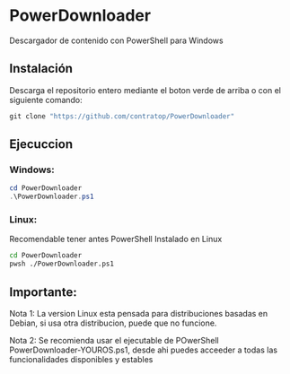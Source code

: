 # PowerDownloader
Descargador de contenido con PowerShell para Windows

## Instalación
Descarga el repositorio entero mediante el boton verde de arriba o con el siguiente comando:
```powershell
git clone "https://github.com/contratop/PowerDownloader"
```
## Ejecuccion
### Windows:
```powershell
cd PowerDownloader
.\PowerDownloader.ps1
```
### Linux:
Recomendable tener antes PowerShell Instalado en Linux
```bash
cd PowerDownloader
pwsh ./PowerDownloader.ps1
```
## Importante:
Nota 1: La version Linux esta pensada para distribuciones basadas en Debian, si usa otra distribucion, puede que no funcione.

Nota 2: Se recomienda usar el ejecutable de POwerShell PowerDownloader-YOUROS.ps1, desde ahi puedes acceeder a todas las funcionalidades disponibles y estables